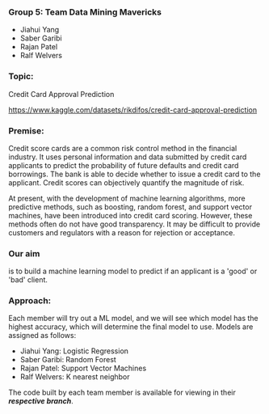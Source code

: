 ### Group 5: Team Data Mining Mavericks
- Jiahui Yang
- Saber Garibi
- Rajan Patel
- Ralf Welvers

### Topic:

Credit Card Approval Prediction

https://www.kaggle.com/datasets/rikdifos/credit-card-approval-prediction

### Premise:

Credit score cards are a common risk control method in the financial industry. It uses personal information and data submitted by credit card applicants to predict the probability of future defaults and credit card borrowings. The bank is able to decide whether to issue a credit card to the applicant. Credit scores can objectively quantify the magnitude of risk. 

At present, with the development of machine learning algorithms, more predictive methods, such as boosting, random forest, and support vector machines, have been introduced into credit card scoring. However, these methods often do not have good transparency. It may be difficult to provide customers and regulators with a reason for rejection or acceptance.

### Our aim
is to build a machine learning model to predict if an applicant is a 'good' or 'bad' client.


### Approach:

Each member will try out a ML model, and we will see which model has the highest accuracy, which will determine the final model to use. Models are assigned as follows:

- Jiahui Yang: Logistic Regression
- Saber Garibi: Random Forest 
- Rajan Patel: Support Vector Machines
- Ralf Welvers: K nearest neighbor

The code built by each team member is available for viewing in their ***respective branch***.
